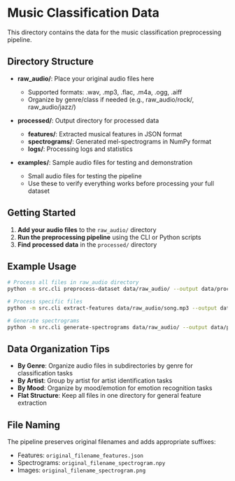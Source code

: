 # Music Classification Data

This directory contains the data for the music classification preprocessing pipeline.

## Directory Structure

- **raw_audio/**: Place your original audio files here
  - Supported formats: .wav, .mp3, .flac, .m4a, .ogg, .aiff
  - Organize by genre/class if needed (e.g., raw_audio/rock/, raw_audio/jazz/)

- **processed/**: Output directory for processed data
  - **features/**: Extracted musical features in JSON format
  - **spectrograms/**: Generated mel-spectrograms in NumPy format
  - **logs/**: Processing logs and statistics

- **examples/**: Sample audio files for testing and demonstration
  - Small audio files for testing the pipeline
  - Use these to verify everything works before processing your full dataset

## Getting Started

1. **Add your audio files** to the `raw_audio/` directory
2. **Run the preprocessing pipeline** using the CLI or Python scripts
3. **Find processed data** in the `processed/` directory

## Example Usage

```bash
# Process all files in raw_audio directory
python -m src.cli preprocess-dataset data/raw_audio/ --output data/processed/ --features --spectrograms

# Process specific files
python -m src.cli extract-features data/raw_audio/song.mp3 --output data/processed/features/

# Generate spectrograms
python -m src.cli generate-spectrograms data/raw_audio/ --output data/processed/spectrograms/
```

## Data Organization Tips

- **By Genre**: Organize audio files in subdirectories by genre for classification tasks
- **By Artist**: Group by artist for artist identification tasks  
- **By Mood**: Organize by mood/emotion for emotion recognition tasks
- **Flat Structure**: Keep all files in one directory for general feature extraction

## File Naming

The pipeline preserves original filenames and adds appropriate suffixes:
- Features: `original_filename_features.json`
- Spectrograms: `original_filename_spectrogram.npy`
- Images: `original_filename_spectrogram.png`
